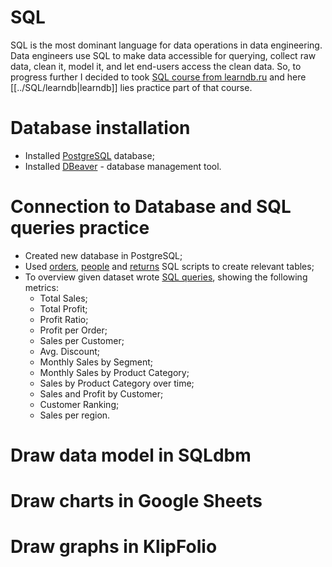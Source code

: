 # SQL
SQL is the most dominant language for data operations in data engineering. Data engineers use SQL to make data accessible for querying, collect raw data, clean it, model it, and let end-users access the clean data. So, to progress further I decided to took [SQL course from learndb.ru](https://learndb.ru/courses) and here [[../SQL/learndb|learndb]] lies practice part of that course.

# Database installation
- Installed [PostgreSQL](https://www.postgresql.org/download/) database;
- Installed [DBeaver](https://dbeaver.io/download/) - database management tool.

# Connection to Database and SQL queries practice
- Created new database in PostgreSQL;
- Used [orders](https://github.com/atsterq/DE-101/blob/main/Module2/2.3/create_orders_table.sql), [people](https://github.com/atsterq/DE-101/blob/main/Module2/2.3/create_people_table.sql) and [returns](https://github.com/atsterq/DE-101/blob/main/Module2/2.3/create_returns_table.sql) SQL scripts to create relevant tables;
- To overview given dataset wrote [SQL queries](https://github.com/atsterq/DE-101/blob/main/Module2/2.3/overview.sql), showing the following metrics:
  - Total Sales;
  - Total Profit;
  - Profit Ratio;
  - Profit per Order;
  - Sales per Customer;
  - Avg. Discount;
  - Monthly Sales by Segment;
  - Monthly Sales by Product Category;
  - Sales by Product Category over time;
  - Sales and Profit by Customer;
  - Customer Ranking;
  - Sales per region.

# Draw data model in SQLdbm

# Draw charts in Google Sheets

# Draw graphs in KlipFolio
